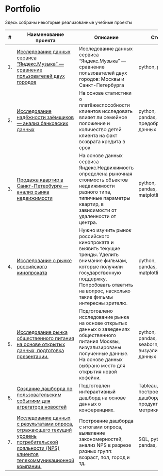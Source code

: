 # Portfolio


Здесь собраны некоторые реализованные учебные проекты

| #    | Наименование проекта                | Описание                                                     | Стек                                                         |
| ---- | ------------------------------------------------------------ | ------------------------------------------------------------ | ------------------------------------------------------------ |
| 1.   | [Исследование данных сервиса “Яндекс.Музыка” — сравнение пользователей двух городов](https://github.com/Abzaev/Portfolio/tree/b65517004fad73f2e2c7ae871490cd8ea8213465/1yandexmusic) | Исследование данных сервиса “Яндекс.Музыка” — сравнение пользователей двух городов: Москвы и Санкт-Петербурга | python, pandas |
| 2.   | [Исследование надёжности заёмщиков — анализ банковских данных](https://github.com/Abzaev/Portfolio/tree/933357a48a7c4acb442fa82427319ad243b1defd/2bank_data_analysis)| На основе статистики о платёжеспособности клиентов исследовать влияет ли семейное положение и количество детей клиента на факт возврата кредита в срок | python, pandas, предобработка данных|
| 3.   | [Продажа квартир в Санкт-Петербурге — анализ рынка недвижимости](https://github.com/Abzaev/Portfolio/tree/e3da12f5b3297d4743478982ace1ce2e088084d1/3real_state_spb) | На основе данных сервиса Яндекс.Недвижимость определена рыночная стоимость объектов недвижимости разного типа, типичные параметры квартир, в зависимости от удаленности от центра. | python, pandas, matplotlib |
| 4.   | [Исследование о рынке российского кинопроката](https://github.com/Abzaev/Portfolio/tree/741894b44148b25f5ae5bd494556bfa18d00dd26/4mincult_movies) | Нужно изучить рынок российского кинопроката и выявить текущие тренды. Уделить внимание фильмам, которые получили государственную поддержку. Попробовать ответить на вопрос, насколько такие фильмы интересны зрителю.| python, pandas, matplotlib|
| 5.   | [Исследование рынка общественного питания на основе открытых данных, подготовка презентации.](https://github.com/Abzaev/Portfolio/tree/53df16ec4545c1ec905e768f18228558ec162bbd/5moscow_places) | Подготовлено исследование рынка на основе открытых данных о заведениях общественного питания Москвы, визуализированы полученные данные. На основе данных выбрано место для открытия новой кофейни. | python, pandas, seaborn, plotly, визуализация данных |
| 6.   | [Создание дашборда по пользовательским событиям для агрегатора новостей](https://github.com/Abzaev/Portfolio/tree/16e0fdbd46b9bec182d803a88762416e2d91f90c/6TED_conf) | Подготовлен интерактивный дашборд на основе данных о конференциях. | Tableau, построение дашбордов, продуктовые метрики |
| 7.   | [Исследование данных с результатами опроса, отражающего текущий уровень потребительской лояльности (NPS) клиентов телекоммуникационной компании.](https://github.com/Abzaev/Portfolio/tree/028b2107518518b96cebc3a4b80cda9d3ef09252/7nps_score) |Построение дашборда с итогами опроса, выявление закономерностей, анализ NPS в разрезе разных групп: возраст, пол, город и тд.| SQL, python, pandas, tableau |

